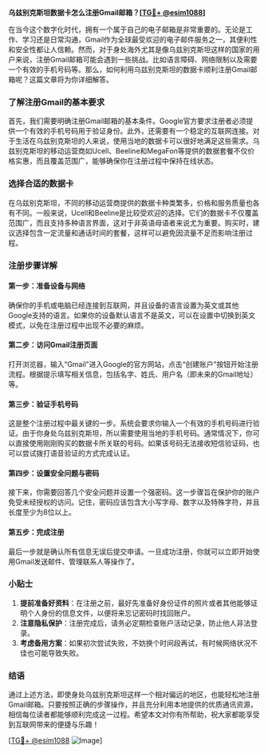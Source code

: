 **乌兹别克斯坦数据卡怎么注册Gmail邮箱？[[TG💪+ @esim1088](https://t.me/s/esim1088)]**

在当今这个数字化时代，拥有一个属于自己的电子邮箱是非常重要的。无论是工作、学习还是日常沟通，Gmail作为全球最受欢迎的电子邮件服务之一，其便利性和安全性都让人信赖。然而，对于身处海外尤其是像乌兹别克斯坦这样的国家的用户来说，注册Gmail邮箱可能会遇到一些挑战。比如语言障碍、网络限制以及需要一个有效的手机号码等。那么，如何利用乌兹别克斯坦的数据卡顺利注册Gmail邮箱呢？这篇文章将为你详细解答。

### 了解注册Gmail的基本要求

首先，我们需要明确注册Gmail邮箱的基本条件。Google官方要求注册者必须提供一个有效的手机号码用于验证身份。此外，还需要有一个稳定的互联网连接。对于生活在乌兹别克斯坦的人来说，使用当地的数据卡可以很好地满足这些需求。乌兹别克斯坦的移动运营商如Ucell、Beeline和MegaFon等提供的数据套餐不仅价格实惠，而且覆盖范围广，能够确保你在注册过程中保持在线状态。

### 选择合适的数据卡

在乌兹别克斯坦，不同的移动运营商提供的数据卡种类繁多，价格和服务质量也各有不同。一般来说，Ucell和Beeline是比较受欢迎的选择。它们的数据卡不仅覆盖范围广，而且支持多种语言界面，这对于非英语母语者来说尤为重要。购买时，建议选择包含一定流量和通话时间的套餐，这样可以避免因流量不足而影响注册过程。

### 注册步骤详解

#### 第一步：准备设备与网络

确保你的手机或电脑已经连接到互联网，并且设备的语言设置为英文或其他Google支持的语言。如果你的设备默认语言不是英文，可以在设置中切换到英文模式，以免在注册过程中出现不必要的麻烦。

#### 第二步：访问Gmail注册页面

打开浏览器，输入“Gmail”进入Google的官方网站，点击“创建账户”按钮开始注册流程。根据提示填写相关信息，包括名字、姓氏、用户名（即未来的Gmail地址）等。

#### 第三步：验证手机号码

这是整个注册过程中最关键的一步。系统会要求你输入一个有效的手机号码进行验证。由于你身处乌兹别克斯坦，所以需要使用当地的手机号码。通常情况下，你可以直接使用刚刚购买的数据卡所关联的号码。如果该号码无法接收短信验证码，也可以尝试拨打语音验证的方式完成认证。

#### 第四步：设置安全问题与密码

接下来，你需要回答几个安全问题并设置一个强密码。这一步骤旨在保护你的账户免受未经授权的访问。记住，密码应该包含大小写字母、数字以及特殊字符，并且长度至少为8位以上。

#### 第五步：完成注册

最后一步就是确认所有信息无误后提交申请。一旦成功注册，你就可以立即开始使用Gmail发送邮件、管理联系人等操作了。

### 小贴士

1. **提前准备好资料**：在注册之前，最好先准备好身份证件的照片或者其他能够证明个人身份的信息文件，以便将来忘记密码时找回账户。
2. **注意隐私保护**：注册完成后，请务必定期检查账户活动记录，防止他人非法登录。
3. **考虑备用方案**：如果初次尝试失败，不妨换个时间段再试，有时候网络状况不佳也可能导致失败。

### 结语

通过上述方法，即使身处乌兹别克斯坦这样一个相对偏远的地区，也能轻松地注册Gmail邮箱。只要按照正确的步骤操作，并且充分利用本地提供的优质通讯资源，相信每位读者都能够顺利完成这一过程。希望本文对你有所帮助，祝大家都能享受到互联网带来的便捷与乐趣！

[[TG💪+ @esim1088](https://t.me/s/esim1088) ![Image](https://i.postimg.cc/4NQfJmqS/Snipaste-2025-05-13-00-14-12.png)]
